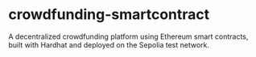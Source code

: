 # crowdfunding-smartcontract
A decentralized crowdfunding platform using Ethereum smart contracts, built with Hardhat and deployed on the Sepolia test network.
